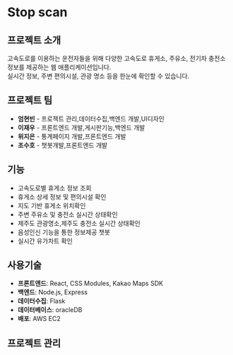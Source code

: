 # Stop scan

## 프로젝트 소개 
고속도로를 이용하는 운전자들을 위해 다양한 고속도로 휴게소, 주유소, 전기차 충전소 정보를 제공하는 웹 애플리케이션입니다.  
실시간 정보, 주변 편의시설, 관광 명소 등을 한눈에 확인할 수 있습니다.

## 프로젝트 팀 
- **엄현빈** - 프로젝트 관리,데이터수집,백엔드 개발,UI디자인 
- **이재우** - 프론트엔드 개발,게시판기능,백엔드 개발
- **위지은** - 통계페이지 개발,프론트엔드 개발 
- **조수호** - 챗봇개발,프론트엔드 개발


## 기능
- 고속도로별 휴게소 정보 조회 
- 휴게소 상세 정보 및 편의시설 확인
- 지도 기반 휴게소 위치확인
- 주변 주유소 및 충전소 실시간 상태확인 
- 제주도 관광명소,제주도 충전소 실시간 상태확인
- 음성인신 기능을 통한 정보제공 챗봇
- 실시간 유가차트 확인 


## 사용기술

- **프론트엔드**: React, CSS Modules, Kakao Maps SDK
- **백엔드**: Node.js, Express
- **데이터수집**: Flask
- **데이터베이스**: oracleDB
- **배포**: AWS EC2

## 프로젝트 관리 

